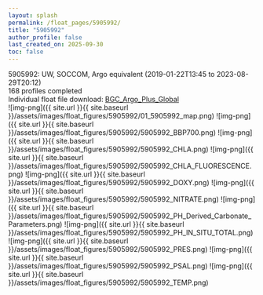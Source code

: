 ```yaml
---
layout: splash
permalink: /float_pages/5905992/
title: "5905992"
author_profile: false
last_created_on: 2025-09-30
toc: false
---
```

 
5905992: UW, SOCCOM, Argo equivalent (2019-01-22T13:45 to 2023-08-29T20:12)\
168 profiles completed\
Individual float file download: [BGC_Argo_Plus_Global](https://ftp.soest.hawaii.edu/bgc_argo_plus/Individual_Floats/outliers_removed/5905992_Sprof_processed.nc)\
![img-png]({{ site.url }}{{ site.baseurl }}/assets/images/float_figures/5905992/01_5905992_map.png)
![img-png]({{ site.url }}{{ site.baseurl }}/assets/images/float_figures/5905992/5905992_BBP700.png)
![img-png]({{ site.url }}{{ site.baseurl }}/assets/images/float_figures/5905992/5905992_CHLA.png)
![img-png]({{ site.url }}{{ site.baseurl }}/assets/images/float_figures/5905992/5905992_CHLA_FLUORESCENCE.png)
![img-png]({{ site.url }}{{ site.baseurl }}/assets/images/float_figures/5905992/5905992_DOXY.png)
![img-png]({{ site.url }}{{ site.baseurl }}/assets/images/float_figures/5905992/5905992_NITRATE.png)
![img-png]({{ site.url }}{{ site.baseurl }}/assets/images/float_figures/5905992/5905992_PH_Derived_Carbonate_Parameters.png)
![img-png]({{ site.url }}{{ site.baseurl }}/assets/images/float_figures/5905992/5905992_PH_IN_SITU_TOTAL.png)
![img-png]({{ site.url }}{{ site.baseurl }}/assets/images/float_figures/5905992/5905992_PRES.png)
![img-png]({{ site.url }}{{ site.baseurl }}/assets/images/float_figures/5905992/5905992_PSAL.png)
![img-png]({{ site.url }}{{ site.baseurl }}/assets/images/float_figures/5905992/5905992_TEMP.png)
